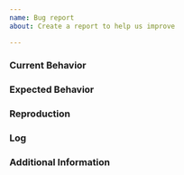 ```yaml
---
name: Bug report
about: Create a report to help us improve

---
```


<!--
Hi!

Please use the template below for issue bugs found within cyberd.

Provide a general summary of the issue in the title above and use relevant fields below to define the problem.

-->
### Current Behavior
[comment]: # (Describe what actually happened.)

### Expected Behavior
[comment]: # (Describe what you expected to happen.)

### Reproduction
[comment]: # (Describe how we can replicate the bug step by step.)

### Log
[comment]: # (Also you can attach log to this issue.)

### Additional Information
[comment]: # (Any other information that would be useful, content, screenshots, etc.)